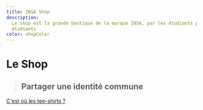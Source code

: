 ```yaml
---
title: INSA Shop
description:
  Le shop est la grande boutique de la marque INSA, par les étudiants pour les
  étudiants
color: shopColor
---
```


# Le Shop

> ## Partager une identité commune

[C'est où les tee-shirts ?](https://insashop.fr)
